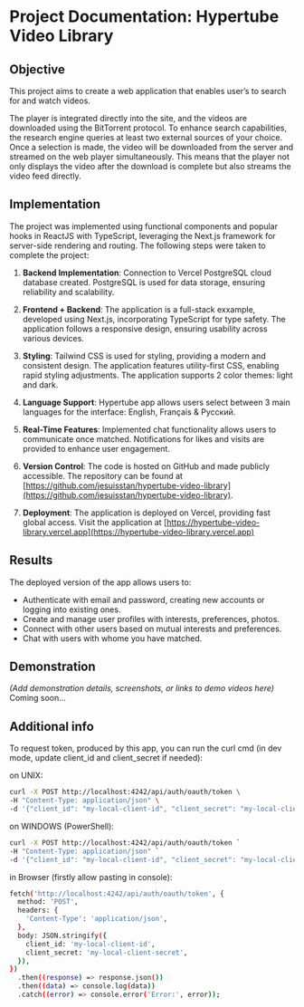 # Project Documentation: Hypertube Video Library

## Objective

This project aims to create a web application that enables user’s to search for and watch videos.

The player is integrated directly into the site, and the videos are downloaded using the BitTorrent protocol.
To enhance search capabilities, the research engine queries at least two external sources of your choice.
Once a selection is made, the video will be downloaded from the server and streamed on the web player simultaneously.
This means that the player not only displays the video after the download is complete but also streams the video feed directly.

## Implementation

The project was implemented using functional components and popular hooks in ReactJS with TypeScript, leveraging the Next.js framework for server-side rendering and routing. The following steps were taken to complete the project:

1. **Backend Implementation**: Connection to Vercel PostgreSQL cloud database created. PostgreSQL is used for data storage, ensuring reliability and scalability.

2. **Frontend + Backend**: The application is a full-stack exxample, developed using Next.js, incorporating TypeScript for type safety. The application follows a responsive design, ensuring usability across various devices.

3. **Styling**: Tailwind CSS is used for styling, providing a modern and consistent design. The application features utility-first CSS, enabling rapid styling adjustments. The application supports 2 color themes: light and dark.

4. **Language Support**: Hypertube app allows users select between 3 main languages for the interface: English, Français & Русский.

5. **Real-Time Features**: Implemented chat functionality allows users to communicate once matched. Notifications for likes and visits are provided to enhance user engagement.

6. **Version Control**: The code is hosted on GitHub and made publicly accessible. The repository can be found at [https://github.com/jesuisstan/hypertube-video-library](https://github.com/jesuisstan/hypertube-video-library).

7. **Deployment**: The application is deployed on Vercel, providing fast global access. Visit the application at [https://hypertube-video-library.vercel.app](https://hypertube-video-library.vercel.app)

## Results

The deployed version of the app allows users to:

- Authenticate with email and password, creating new accounts or logging into existing ones.
- Create and manage user profiles with interests, preferences, photos.
- Connect with other users based on mutual interests and preferences.
- Chat with users with whome you have matched.

## Demonstration

_(Add demonstration details, screenshots, or links to demo videos here)_ Coming soon...

## Additional info

To request token, produced by this app, you can run the curl cmd (in dev mode, update client_id and client_secret if needed):

on UNIX:

```sh
curl -X POST http://localhost:4242/api/auth/oauth/token \
-H "Content-Type: application/json" \
-d '{"client_id": "my-local-client-id", "client_secret": "my-local-client-secret"}'
```

on WINDOWS (PowerShell):

```sh
curl -X POST http://localhost:4242/api/auth/oauth/token `
-H "Content-Type: application/json" `
-d '{"client_id": "my-local-client-id", "client_secret": "my-local-client-secret"}'
```

in Browser (firstly allow pasting in console):

```sh
fetch('http://localhost:4242/api/auth/oauth/token', {
  method: 'POST',
  headers: {
    'Content-Type': 'application/json',
  },
  body: JSON.stringify({
    client_id: 'my-local-client-id',
    client_secret: 'my-local-client-secret',
  }),
})
  .then((response) => response.json())
  .then((data) => console.log(data))
  .catch((error) => console.error('Error:', error));
```
